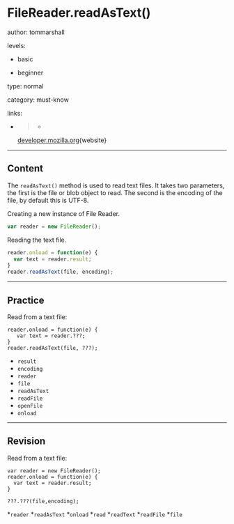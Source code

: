 # FileReader.readAsText()
author: tommarshall

levels:

  - basic

  - beginner

type: normal

category: must-know

links:

  - >-
    [developer.mozilla.org](https://developer.mozilla.org/en-US/docs/Web/API/FileReader/readAsText){website}

---
## Content

The `readAsText()` method is used to read text files. It takes two parameters, the first is the file or blob object to read. The second is the encoding of the file, by default this is UTF-8.


Creating a new instance of File Reader.
```JavaScript
var reader = new FileReader();
```
Reading the text file. 
```Javascript
reader.onload = function(e) {
  var text = reader.result;
}
reader.readAsText(file, encoding);
```

---
## Practice

Read from a text file:

```
reader.onload = function(e) {
   var text = reader.???;
}
reader.readAsText(file, ???);
```

* `result`
* `encoding`
* `reader`
* `file`
* `readAsText`
* `readFile`
* `openFile`
* `onload`

---
## Revision

Read from a text file:
```
var reader = new FileReader();
reader.onload = function(e) {
  var text = reader.result;
}

???.???(file,encoding);
```

*`reader`
*`readAsText`
*`onload`
*`read`
*`readText`
*`readFile`
*`file`